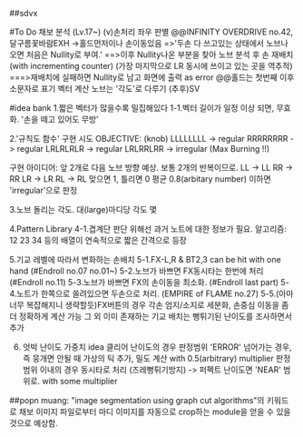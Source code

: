 ##sdvx

#To Do
채보 분석 (Lv.17~)
(v)손처리 좌우 판별
@@INFINITY OVERDRIVE no.42, 달구름꽃바람EXH ->홀드먼저이나 손이동있음
=>'두손 다 쓰고있는 상태에서 노브나오면 처음은 Nullity로 부여.'
==>이후 Nullity나온 부분을 찾아 노브 분석 후 손 재배치 (with incrementing counter)
(가장 마지막으로 LR 동시에 쓰이고 있는 곳을 역추적)
===>재배치에 실패하면 Nullity로 남고 화면에 출력 as error
@@홀드는 첫번째 이후 소문자로 표기
벡터 계산
노브는 '각도'로 다루기
(추후)SV

#idea bank
1.짧은 벡터가 많을수록 밀집해있다
1-1.벡터 길이가 일정 이상 되면, 무효화. '손을 떼고 있어도 무방'

2.'규칙도 함수' 구현 시도
OBJECTIVE: (knob)
LLLLLLLL -> regular
RRRRRRRR -> regular
LRLRLRLR -> regular
LRLRRLRR -> irregular   (Max Burning !!)

구현 아이디어:
앞 2개로 다음 노브 방향 예상. 보통 2개의 반복이므로.
LL -> LL
RR -> RR
LR -> LR
RL -> RL
맞으면 1, 틀리면 0
평균 0.8(arbitary number) 이하면 'irregular'으로 판정 

3.노브 돌리는 각도. 대(large)마디당 각도 몇

4.Pattern Library
4-1.겹계단
판단 위해선 과거 노트에 대한 정보가 필요.
알고리즘: 12 23 34 등의 배열이 연속적으로 짧은 간격으로 등장

5.기교 레벨에 따라서 변화하는 손배치
5-1.FX-L,R & BT2,3 can be hit with one hand (#Endroll no.07 no.01~)
5-2.노브가 바쁘면 FX동시타는 한번에 처리 (#Endroll no.11)
5-3.노브가 바쁘면 FX의 손이동을 최소화. (#Endroll last part)
5-4.노트가 한쪽으로 쏠려있으면 두손으로 처리. (EMPIRE of FLAME no.27)
5-5.(아마 너무 복잡해지니 생략할듯)FX버튼의 경우 각손 엄지/소지로 세분화, 손중심 이동을 좀더 정확하게 계산 가능
그 외 이미 존재하는 기교 배치는 뻥튀기된 난이도를 조사하면서 추가

6. 엇박 난이도 가중치 idea
클리어 난이도의 경우 판정범위 'ERROR' 넘어가는 경우, 즉 뭉개면 안될 때
가상의 틱 추가, 밀도 계산 with 0.5(arbitrary) multiplier
판정범위 이내의 경우 동시타로 처리 (즈레뻥튀기방지)
-> 퍼펙트 난이도면 'NEAR' 범위로. with some multiplier

##popn
muang: "image segmentation using graph cut algorithms"의 키워드로
채보 이미지 파일로부터 마디 이미지를 자동으로 crop하는 module을 얻을 수 있을 것으로 예상함.